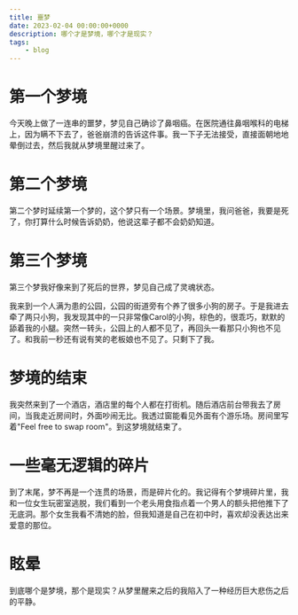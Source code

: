 ```yaml
---
title: 噩梦
date: 2023-02-04 00:00:00+0000
description: 哪个才是梦境，哪个才是现实？
tags:
    - blog
---
```


# 第一个梦境
今天晚上做了一连串的噩梦，梦见自己确诊了鼻咽癌。在医院通往鼻咽喉科的电梯上，因为瞒不下去了，爸爸崩溃的告诉这件事。我一下子无法接受，直接面朝地地晕倒过去，然后我就从梦境里醒过来了。

# 第二个梦境
第二个梦时延续第一个梦的，这个梦只有一个场景。梦境里，我问爸爸，我要是死了，你打算什么时候告诉奶奶，他说这辈子都不会奶奶知道。

# 第三个梦境
第三个梦我好像来到了死后的世界，梦见自己成了灵魂状态。

我来到一个人满为患的公园，公园的街道旁有个养了很多小狗的房子。于是我进去牵了两只小狗，我发现其中的一只非常像Carol的小狗，棕色的，很乖巧，默默的舔着我的小腿。突然一转头，公园上的人都不见了，再回头一看那只小狗也不见了。和我前一秒还有说有笑的老板娘也不见了。只剩下了我。

# 梦境的结束
我突然来到了一个酒店，酒店里的每个人都在打街机。随后酒店前台带我去了房间，当我走近房间时，外面吵闹无比。我透过窗能看见外面有个游乐场。房间里写着"Feel free to swap room"。到这梦境就结束了。


# 一些毫无逻辑的碎片
到了末尾，梦不再是一个连贯的场景，而是碎片化的。我记得有个梦境碎片里，我和一位女生玩密室逃脱，我们看到一个老头用食指点着一个男人的额头把他推下了无底洞。那个女生我看不清她的脸，但我知道是自己在初中时，喜欢却没表达出来爱意的那位。

# 眩晕
到底哪个是梦境，那个是现实？从梦里醒来之后的我陷入了一种经历巨大悲伤之后的平静。


